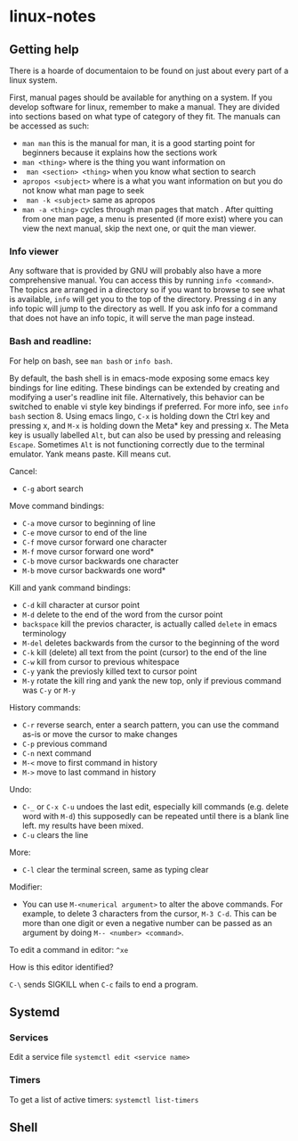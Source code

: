# linux-notes

## Getting help

There is a hoarde of documentaion to be found on just about every part of a linux system.

First, manual pages should be available for anything on a system. If you develop software for linux, remember to make a manual. They are divided into sections based on what type of category of they fit. The manuals can be accessed as such:
- ```man man``` this is the manual for man, it is a good starting point for beginners because it explains how the sections work
- ```man <thing>``` where <thing> is the thing you want information on
- ``` man <section> <thing>``` when you know what section to search
- ```apropos <subject>``` where <subject> is a what you want information on but you do not know what man page to seek
- ``` man -k <subject>``` same as apropos
- ```man -a <thing>``` cycles through man pages that match <thing>. After quitting from one man page, a menu is presented (if more exist) where you can view the next manual, skip the next one, or quit the man viewer.

### Info viewer
Any software that is provided by GNU will probably also have a more comprehensive manual. You can access this by running ```info <command>```. The topics are arranged in a directory so if you want to browse to see what is available, ```info``` will get you to the top of the directory. Pressing ```d``` in any info topic will jump to the directory as well. If you ask info for a command that does not have an info topic, it will serve the man page instead.


### Bash and readline:
For help on bash, see ```man bash``` or ```info bash```.

By default, the bash shell is in emacs-mode exposing some emacs key bindings for line editing. These bindings can be extended by creating and modifying a user's readline init file. Alternatively, this behavior can be switched to enable vi style key bindings if preferred. For more info, see ```info bash``` section 8. Using emacs lingo, ```C-x``` is holding down the Ctrl key and pressing x, and ```M-x``` is holding down the Meta* key and pressing x. The Meta key is usually labelled ```Alt```, but can also be used by pressing and releasing ```Escape```. Sometimes ```Alt``` is not functioning correctly due to the terminal emulator. Yank means paste. Kill means cut.

Cancel:
- ```C-g``` abort search

Move command bindings:
- ```C-a``` move cursor to beginning of line
- ```C-e``` move cursor to end of the line
- ```C-f``` move cursor forward one character
- ```M-f``` move cursor forward one word*
- ```C-b``` move cursor backwards one character
- ```M-b``` move cursor backwards one word*

Kill and yank command bindings:
- ```C-d``` kill character at cursor point
- ```M-d``` delete to the end of the word from the cursor point
- ```backspace``` kill the previos character, is actually called ```delete``` in emacs terminology
- ```M-del``` deletes backwards from the cursor to the beginning of the word
- ```C-k``` kill (delete) all text from the point (cursor) to the end of the line
- ```C-w``` kill from cursor to previous whitespace
- ```C-y``` yank the previosly killed text to cursor point
- ```M-y``` rotate the kill ring and yank the new top, only if previous command was ```C-y``` or ```M-y```

History commands:
- ```C-r``` reverse search, enter a search pattern, you can use the command as-is or move the cursor to make changes
- ```C-p``` previous command
- ```C-n``` next command
- ```M-<``` move to first command in history
- ```M->``` move to last command in history

Undo:
- ```C-_``` or ```C-x C-u``` undoes the last edit, especially kill commands (e.g. delete word with ```M-d```) this supposedly can be repeated until there is a blank line left. my results have been mixed.
- ```C-u``` clears the line

More:
- ```C-l``` clear the terminal screen, same as typing clear

Modifier:
- You can use ```M-<numerical argument>``` to alter the above commands. For example, to delete 3 characters from the cursor, ```M-3 C-d```. This can be more than one digit or even a negative number can be passed as an argument by doing ```M-- <number> <command>```.


To edit a command in editor: ```^xe```

How is this editor identified?

```C-\``` sends SIGKILL when ```C-c``` fails to end a program. 

## Systemd

### Services
Edit a service file ```systemctl edit <service name>```

### Timers
To get a list of active timers: `systemctl list-timers`


## Shell
